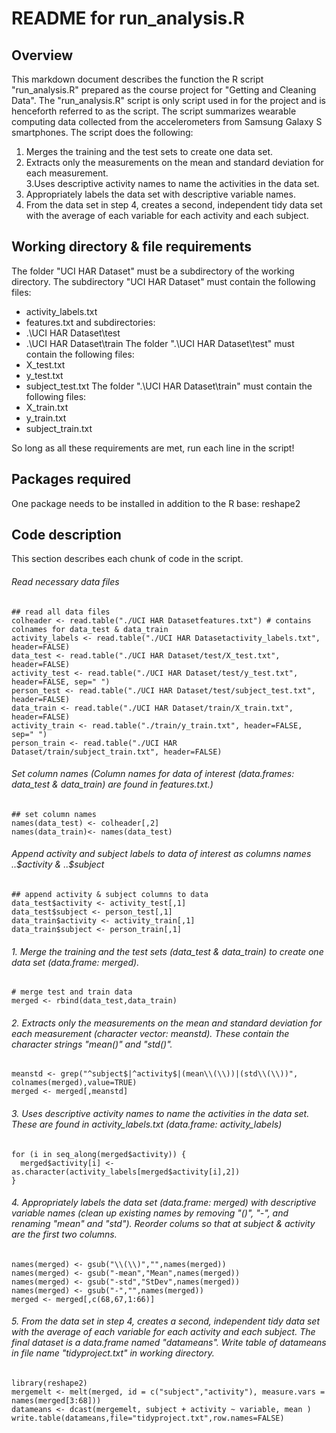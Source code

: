 # README for run_analysis.R

## Overview
This markdown document describes the function the R script "run_analysis.R" prepared as the course project for "Getting and Cleaning Data". The "run_analysis.R" script is only script used in for the project and is henceforth referred to as the script.
The script summarizes wearable computing data collected from the accelerometers from Samsung Galaxy S smartphones.
The script does the following:  
1. Merges the training and the test sets to create one data set.  
2. Extracts only the measurements on the mean and standard deviation for each measurement.  
3.Uses descriptive activity names to name the activities in the data set.  
4. Appropriately labels the data set with descriptive variable names.  
5. From the data set in step 4, creates a second, independent tidy data set with the average of each variable for each activity and each subject.


## Working directory & file requirements
The folder "UCI HAR Dataset" must be a subdirectory of the working directory. The subdirectory "UCI HAR Dataset" must contain the following files:
* activity_labels.txt
* features.txt
and subdirectories:
* .\UCI HAR Dataset\test
* .\UCI HAR Dataset\train
The folder ".\UCI HAR Dataset\test" must contain the following files:
* X_test.txt
* y_test.txt
* subject_test.txt
The folder ".\UCI HAR Dataset\train" must contain the following files:
* X_train.txt
* y_train.txt
* subject_train.txt  

So long as all these requirements are met, run each line in the script!


## Packages required
One package needs to be installed in addition to the R base: reshape2


## Code description
This section describes each chunk of code in the script.

###### Read necessary data files
```{r}
## read all data files
colheader <- read.table("./UCI HAR Datasetfeatures.txt") # contains colnames for data_test & data_train
activity_labels <- read.table("./UCI HAR Datasetactivity_labels.txt", header=FALSE)
data_test <- read.table("./UCI HAR Dataset/test/X_test.txt", header=FALSE)
activity_test <- read.table("./UCI HAR Dataset/test/y_test.txt", header=FALSE, sep=" ")
person_test <- read.table("./UCI HAR Dataset/test/subject_test.txt", header=FALSE)
data_train <- read.table("./UCI HAR Dataset/train/X_train.txt", header=FALSE)
activity_train <- read.table("./train/y_train.txt", header=FALSE, sep=" ")
person_train <- read.table("./UCI HAR Dataset/train/subject_train.txt", header=FALSE)
```

###### Set column names (Column names for data of interest (data.frames: data_test & data_train) are found in features.txt.)
```{r}
## set column names
names(data_test) <- colheader[,2]
names(data_train)<- names(data_test)
```

###### Append activity and subject labels to data of interest as columns names ..$activity & ..$subject
```{r}
## append activity & subject columns to data
data_test$activity <- activity_test[,1]
data_test$subject <- person_test[,1]
data_train$activity <- activity_train[,1]
data_train$subject <- person_train[,1]
```

###### 1. Merge the training and the test sets (data_test & data_train) to create one data set (data.frame: merged).
```{r}
# merge test and train data
merged <- rbind(data_test,data_train)
```

###### 2. Extracts only the measurements on the mean and standard deviation for each measurement (character vector: meanstd). These contain the character strings "mean()" and "std()".
```{r}
meanstd <- grep("^subject$|^activity$|(mean\\(\\))|(std\\(\\))", colnames(merged),value=TRUE) 
merged <- merged[,meanstd]
```

###### 3. Uses descriptive activity names to name the activities in the data set. These are found in activity_labels.txt (data.frame: activity_labels)
```{r}
for (i in seq_along(merged$activity)) {
  merged$activity[i] <- as.character(activity_labels[merged$activity[i],2])
}
```

###### 4. Appropriately labels the data set (data.frame: merged) with descriptive variable names (clean up existing names by removing "()", "-", and renaming "mean" and "std"). Reorder colums so that at subject & activity are the first two columns.
```{r}
names(merged) <- gsub("\\(\\)","",names(merged))
names(merged) <- gsub("-mean","Mean",names(merged))
names(merged) <- gsub("-std","StDev",names(merged))
names(merged) <- gsub("-","",names(merged))
merged <- merged[,c(68,67,1:66)]
```

###### 5. From the data set in step 4, creates a second, independent tidy data set with the average of each variable for each activity and each subject. The final dataset is a data.frame named "datameans". Write table of datameans in file name "tidyproject.txt" in working directory.
```{r}
library(reshape2)
mergemelt <- melt(merged, id = c("subject","activity"), measure.vars = names(merged[3:68]))
datameans <- dcast(mergemelt, subject + activity ~ variable, mean )
write.table(datameans,file="tidyproject.txt",row.names=FALSE)
```
